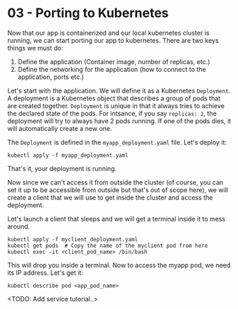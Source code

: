 # 03 - Porting to Kubernetes

Now that our app is containerized and our local kubernetes cluster is running, we can
start porting our app to kubernetes. There are two keys things we must do:

1. Define the application (Container image, number of replicas, etc.)
2. Define the networking for the application (how to connect to the application, ports etc.)

Let's start with the application. We will define it as a Kubernetes `Deployment`. A 
deployment is  a Kubernetes object that describes a group of pods that are created
together. `Deployment` is unique in that it always tries to achieve the declared
state of the pods. For intsance, if you say `replicas: 2`, the deployment will
 try to always have 2 pods running. If one of the pods dies, it will automatically
create a new one.

The `Deployment` is defined in the `myapp_deployment.yaml` file. Let's deploy it:
```console
kubectl apply -f myapp_deployment.yaml
```  

That's it, your deployment is running.

Now since we can't access it from outside the cluster (of course, you can set it up to be
accessible from outside but that's out of scope here), we will create a client that 
we will use to get inside the cluster and access the deployment.

Let's launch a client that sleeps and we will get a terminal inside it to mess around.

```console
kubectl apply -f myclient_deployment.yaml
kubectl get pods  # Copy the name of the myclient pod from here
kubectl exec -it <client_pod_name> /bin/bash
``` 

This will drop you inside a terminal. Now to access the myapp pod, we need its IP address.
Let's get it:

```console
kubectl describe pod <app_pod_name>
```

<TODO: Add service tutorial..> 
